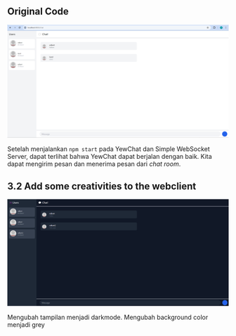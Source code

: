 ## Original Code

<img src="original.png">

Setelah menjalankan `npm start` pada YewChat dan Simple WebSocket Server, dapat terlihat bahwa YewChat dapat berjalan dengan baik. Kita dapat mengirim pesan dan menerima pesan dari _chat room_.

## 3.2 Add some creativities to the webclient
<img src="darkmode.png">

Mengubah tampilan menjadi darkmode. Mengubah background color menjadi grey